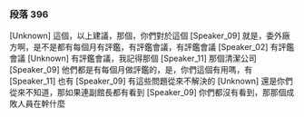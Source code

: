 ### 段落 396

[Unknown] 這個，以上建議，那個，你們對於這個
[Speaker_09] 就是，委外廠方啊，是不是都有每個月有評鑑，有評鑑會議，有評鑑會議
[Speaker_02] 有評鑑會議
[Unknown] 有評鑑會議，我記得那個
[Speaker_11] 那個清潔公司
[Speaker_09] 他們都是有每個月做評鑑的，是，你們這個有用嗎，有
[Speaker_11] 也有
[Speaker_09] 有這些問題從來不解決的
[Unknown] 還是你們從來不知道，那如果連副館長都有看到
[Speaker_09] 你們都沒有看到，那那個成敗人員在幹什麼